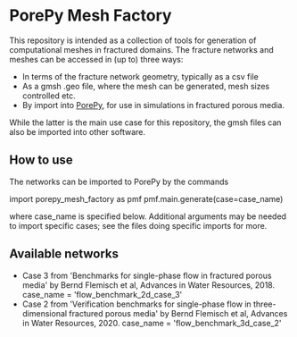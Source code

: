 # PorePy Mesh Factory
This repository is intended as a collection of tools for generation of computational meshes in fractured domains. The fracture networks and meshes can be accessed in (up to) three ways:
* In terms of the fracture network geometry, typically as a csv file
* As a gmsh .geo file, where the mesh can be generated, mesh sizes controlled etc.
* By import into [PorePy](https://github.com/pmgbergen/porepy), for use in simulations in fractured porous media.

While the latter is the main use case for this repository, the gmsh files can also be imported into other software.


## How to use
The networks can be imported to PorePy by the commands

import porepy_mesh_factory as pmf
pmf.main.generate(case=case_name)

where case_name is specified below. Additional arguments may be needed to import specific cases; see the files doing specific imports for more.

## Available networks

* Case 3 from 'Benchmarks for single-phase flow in fractured porous media' by Bernd Flemisch et al, Advances in Water Resources, 2018. case_name = 'flow_benchmark_2d_case_3'
* Case 2 from 'Verification benchmarks for single-phase flow in three-dimensional fractured porous media' by Bernd Flemisch et al, Advances in Water Resources, 2020. case_name = 'flow_benchmark_3d_case_2'
